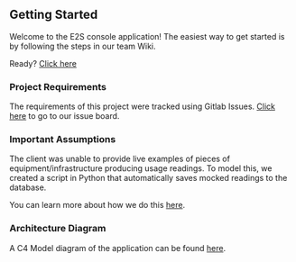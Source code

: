 ## Getting Started

Welcome to the E2S console application! The easiest way to get started is by following the steps in our team Wiki.

Ready? [Click here](https://git.cardiff.ac.uk/c2008927/e2s_project_team_1/-/wikis/How-to-Setup-Your-Development-Environment)

### Project Requirements

The requirements of this project were tracked using Gitlab Issues. [Click here](https://git.cardiff.ac.uk/c2008927/e2s_project_team_1/-/boards) to go to our issue board.

### Important Assumptions

The client was unable to provide live examples of pieces of equipment/infrastructure producing usage readings. To model this, we created a script in Python that automatically saves mocked readings to the database.

You can learn more about how we do this [here](https://git.cardiff.ac.uk/c2008927/e2s_project_team_1/-/wikis/Mocking-Data-using-Lambda).

### Architecture Diagram

A C4 Model diagram of the application can be found [here](https://git.cardiff.ac.uk/c2008927/e2s_project_team_1/-/wikis/uploads/a8ccec10dcd325ba405b12db7e3e0ee4/E2S_C4_Model.pdf.pdf).
